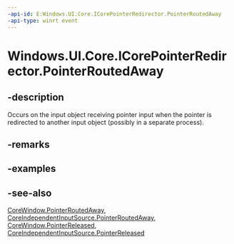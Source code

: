 ```yaml
---
-api-id: E:Windows.UI.Core.ICorePointerRedirector.PointerRoutedAway
-api-type: winrt event
---
```


<!-- Event syntax
abstract public event Windows.Foundation.TypedEventHandler PointerRoutedAway<Windows.UI.Core.ICorePointerRedirector,  Windows.UI.Core.PointerEventArgs>
-->

# Windows.UI.Core.ICorePointerRedirector.PointerRoutedAway

## -description

Occurs on the input object receiving pointer input when the pointer is redirected to another input object (possibly in a separate process).

## -remarks

## -examples

## -see-also

[CoreWindow.PointerRoutedAway](corewindow_pointerroutedaway.md), [CoreIndependentInputSource.PointerRoutedAway](coreindependentinputsource_pointerroutedaway.md), [CoreWindow.PointerReleased](corewindow_pointerreleased.md), [CoreIndependentInputSource.PointerReleased](coreindependentinputsource_pointerreleased.md)
